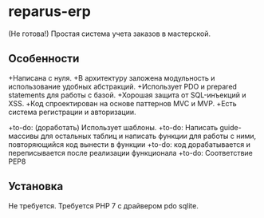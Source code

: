 # reparus-erp

(Не готова!)
Простая система учета заказов в мастерской.

## Особенности

+Написана с нуля.
+В архитектуру заложена модульность и использование удобных абстракций.
+Использует PDO и prepared statements для работы с базой.
+Хорошая защита от SQL-инъекций и XSS.
+Код спроектирован на основе паттернов MVC и MVP.
+Есть система регистрации и авторизации.


+to-do: (доработать) Использует шаблоны.
+to-do: Написать guide-массивы для остальных таблиц и написать функции для работы с ними,
повторяющийся код вынести в функции
+to-do: код дорабатывается и переписывается после реализации функционала
+to-do: Соответствие PEP8

## Установка

Не требуется.
Требуется PHP 7 с драйвером pdo sqlite.
